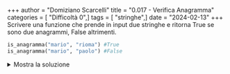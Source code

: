 +++
author = "Domiziano Scarcelli"
title = "0.017 - Verifica Anagramma"
categories = [ "Difficoltà 0",]
tags = [ "stringhe",]
date = "2024-02-13"
+++
Scrivere una funzione che prende in input due stringhe e ritorna True se sono due anagrammi, False altrimenti.

```python
is_anagramma("mario", "rioma") #True
is_anagramma("mario", "paolo") #False
```

<details>
<summary>Mostra la soluzione</summary>

```python
def is_anagramma(parola1, parola2):
	return sorted(parola1) == sorted(parola2)
```

</details>
